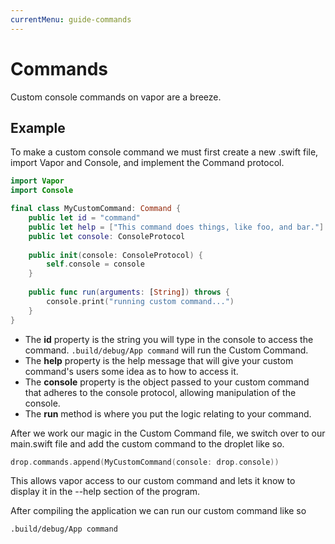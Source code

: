 ```yaml
---
currentMenu: guide-commands
---
```


# Commands
Custom console commands on vapor are a breeze.

## Example
To make a custom console command we must first create a new .swift file, import Vapor and Console, and implement the Command protocol.

```swift
import Vapor
import Console

final class MyCustomCommand: Command {
    public let id = "command"
    public let help = ["This command does things, like foo, and bar."]
    public let console: ConsoleProtocol
    
    public init(console: ConsoleProtocol) {
        self.console = console
    }
    
    public func run(arguments: [String]) throws {
        console.print("running custom command...")
    }
}
```

 - The **id** property is the string you will type in the console to access the command. `.build/debug/App command` will run the Custom Command.
 - The **help** property is the help message that will give your custom command's users some idea as to how to access it.
 - The **console** property is the object passed to your custom command that adheres to the console protocol, allowing manipulation of the console.
 - The **run** method is where you put the logic relating to your command.

After we work our magic in the Custom Command file, we switch over to our main.swift file and add the custom command to the droplet like so.
```swift
drop.commands.append(MyCustomCommand(console: drop.console))
```
This allows vapor access to our custom command and lets it know to display it in the --help section of the program.

After compiling the application we can run our custom command like so

```
.build/debug/App command
```
